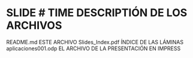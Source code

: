# SLIDE #  TIME      DESCRIPTIÓN DE LOS ARCHIVOS

README.md	 ESTE ARCHIVO
Slides_Index.pdf	ÍNDICE DE LAS LÁMINAS
aplicaciones001.odp	EL ARCHIVO DE LA PRESENTACIÓN EN IMPRESS
